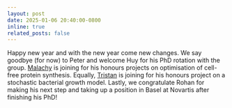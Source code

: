 ```yaml
---
layout: post
date: 2025-01-06 20:40:00-0800
inline: true
related_posts: false
---
```


Happy new year and with the new year come new changes. We say goodbye (for now) to Peter and welcome Huy for his PhD rotation with the group. <a href="/people/malachyMcEvoy/">Malachy</a> is joining for his honours projects on optimisation of cell-free protein synthesis. Equally, <a href="/people/tristanFarmer/">Tristan</a> is joining for his honours project on a stochastic bacterial growth model. Lastly, we congratulate Rohan for making his next step and taking up a position in Basel at Novartis after finishing his PhD!
